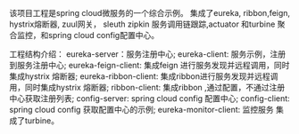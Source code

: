 该项目工程是spring cloud微服务的一个综合示例。
集成了eureka, ribbon,feign, hystrix熔断器, zuul网关， sleuth zipkin 服务调用链跟踪,actuator 和turbine 聚合监控，和spring cloud config配置中心。 

工程结构介绍：
eureka-server：服务注册中心;
eureka-client: 服务示例，注册到服务注册中心;
eureka-feign-client: 集成feign 进行服务发现并远程调用，同时集成hystrix 熔断器;
eureka-ribbon-client: 集成ribbon进行服务发现并远程调用，同时集成hystrix 熔断器;
ribbon-client: 集成ribbon ,通过配置，不通过注册中心获取注册列表;
config-server: spring cloud config 配置中心;
config-client: spring cloud config 获取配置中心的示例;
eureka-monitor-client: 监控服务 集成了turbine。
